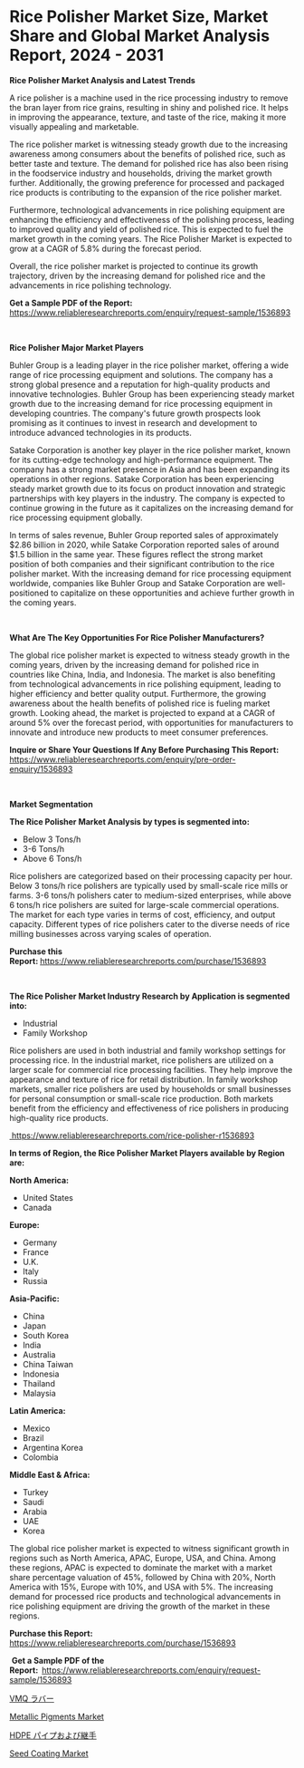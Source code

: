 <p><h1>Rice Polisher Market Size, Market Share and Global Market Analysis Report, 2024 - 2031</h1></p><p><strong>Rice Polisher Market Analysis and Latest Trends</strong></p>
<p><p>A rice polisher is a machine used in the rice processing industry to remove the bran layer from rice grains, resulting in shiny and polished rice. It helps in improving the appearance, texture, and taste of the rice, making it more visually appealing and marketable.</p><p>The rice polisher market is witnessing steady growth due to the increasing awareness among consumers about the benefits of polished rice, such as better taste and texture. The demand for polished rice has also been rising in the foodservice industry and households, driving the market growth further. Additionally, the growing preference for processed and packaged rice products is contributing to the expansion of the rice polisher market.</p><p>Furthermore, technological advancements in rice polishing equipment are enhancing the efficiency and effectiveness of the polishing process, leading to improved quality and yield of polished rice. This is expected to fuel the market growth in the coming years. The Rice Polisher Market is expected to grow at a CAGR of 5.8% during the forecast period. </p><p>Overall, the rice polisher market is projected to continue its growth trajectory, driven by the increasing demand for polished rice and the advancements in rice polishing technology.</p></p>
<p><strong>Get a Sample PDF of the Report:&nbsp;</strong> <a href="https://www.reliableresearchreports.com/enquiry/request-sample/1536893">https://www.reliableresearchreports.com/enquiry/request-sample/1536893</a></p>
<p>&nbsp;</p>
<p><strong>Rice Polisher Major Market Players</strong></p>
<p><p>Buhler Group is a leading player in the rice polisher market, offering a wide range of rice processing equipment and solutions. The company has a strong global presence and a reputation for high-quality products and innovative technologies. Buhler Group has been experiencing steady market growth due to the increasing demand for rice processing equipment in developing countries. The company's future growth prospects look promising as it continues to invest in research and development to introduce advanced technologies in its products.</p><p>Satake Corporation is another key player in the rice polisher market, known for its cutting-edge technology and high-performance equipment. The company has a strong market presence in Asia and has been expanding its operations in other regions. Satake Corporation has been experiencing steady market growth due to its focus on product innovation and strategic partnerships with key players in the industry. The company is expected to continue growing in the future as it capitalizes on the increasing demand for rice processing equipment globally.</p><p>In terms of sales revenue, Buhler Group reported sales of approximately $2.86 billion in 2020, while Satake Corporation reported sales of around $1.5 billion in the same year. These figures reflect the strong market position of both companies and their significant contribution to the rice polisher market. With the increasing demand for rice processing equipment worldwide, companies like Buhler Group and Satake Corporation are well-positioned to capitalize on these opportunities and achieve further growth in the coming years.</p></p>
<p>&nbsp;</p>
<p><strong>What Are The Key Opportunities For Rice Polisher Manufacturers?</strong></p>
<p><p>The global rice polisher market is expected to witness steady growth in the coming years, driven by the increasing demand for polished rice in countries like China, India, and Indonesia. The market is also benefiting from technological advancements in rice polishing equipment, leading to higher efficiency and better quality output. Furthermore, the growing awareness about the health benefits of polished rice is fueling market growth. Looking ahead, the market is projected to expand at a CAGR of around 5% over the forecast period, with opportunities for manufacturers to innovate and introduce new products to meet consumer preferences.</p></p>
<p><strong>Inquire or Share Your Questions If Any Before Purchasing This Report:</strong> <a href="https://www.reliableresearchreports.com/enquiry/pre-order-enquiry/1536893">https://www.reliableresearchreports.com/enquiry/pre-order-enquiry/1536893</a></p>
<p>&nbsp;</p>
<p><strong>Market Segmentation</strong></p>
<p><strong>The Rice Polisher Market Analysis by types is segmented into:</strong></p>
<p><ul><li>Below 3 Tons/h</li><li>3-6 Tons/h</li><li>Above 6 Tons/h</li></ul></p>
<p><p>Rice polishers are categorized based on their processing capacity per hour. Below 3 tons/h rice polishers are typically used by small-scale rice mills or farms. 3-6 tons/h polishers cater to medium-sized enterprises, while above 6 tons/h rice polishers are suited for large-scale commercial operations. The market for each type varies in terms of cost, efficiency, and output capacity. Different types of rice polishers cater to the diverse needs of rice milling businesses across varying scales of operation.</p></p>
<p><strong>Purchase this Report:&nbsp;</strong><a href="https://www.reliableresearchreports.com/purchase/1536893">https://www.reliableresearchreports.com/purchase/1536893</a></p>
<p>&nbsp;</p>
<p><strong>The Rice Polisher Market Industry Research by Application is segmented into:</strong></p>
<p><ul><li>Industrial</li><li>Family Workshop</li></ul></p>
<p><p>Rice polishers are used in both industrial and family workshop settings for processing rice. In the industrial market, rice polishers are utilized on a larger scale for commercial rice processing facilities. They help improve the appearance and texture of rice for retail distribution. In family workshop markets, smaller rice polishers are used by households or small businesses for personal consumption or small-scale rice production. Both markets benefit from the efficiency and effectiveness of rice polishers in producing high-quality rice products.</p></p>
<p><a href="https://www.reliableresearchreports.com/rice-polisher-r1536893">&nbsp;https://www.reliableresearchreports.com/rice-polisher-r1536893</a></p>
<p><strong>In terms of Region, the Rice Polisher Market Players available by Region are:</strong></p>
<p>
    <p> <strong> North America: </strong>
        <ul>
            <li>United States</li>
            <li>Canada</li>
        </ul>
        </p> 
    <p> <strong> Europe: </strong>
        <ul>
            <li>Germany</li>
            <li>France</li>
            <li>U.K.</li>
            <li>Italy</li>
            <li>Russia</li>
        </ul>
        </p> 
    <p> <strong> Asia-Pacific: </strong>
        <ul>
            <li>China</li>
            <li>Japan</li>
            <li>South Korea</li>
            <li>India</li>
            <li>Australia</li>
            <li>China Taiwan</li>
            <li>Indonesia</li>
            <li>Thailand</li>
            <li>Malaysia</li>
        </ul>
        </p> 
    <p> <strong> Latin America: </strong>
        <ul>
            <li>Mexico</li>
            <li>Brazil</li>
            <li>Argentina Korea</li>
            <li>Colombia</li>
        </ul>
        </p> 
    <p> <strong> Middle East & Africa: </strong>
        <ul>
            <li>Turkey</li>
            <li>Saudi</li>
            <li>Arabia</li>
            <li>UAE</li>
            <li>Korea</li>
        </ul>
    </p>
    </p>
<p><p>The global rice polisher market is expected to witness significant growth in regions such as North America, APAC, Europe, USA, and China. Among these regions, APAC is expected to dominate the market with a market share percentage valuation of 45%, followed by China with 20%, North America with 15%, Europe with 10%, and USA with 5%. The increasing demand for processed rice products and technological advancements in rice polishing equipment are driving the growth of the market in these regions.</p></p>
<p><strong>Purchase this Report: </strong><a href="https://www.reliableresearchreports.com/purchase/1536893">https://www.reliableresearchreports.com/purchase/1536893</a></p>
<p>&nbsp;<strong>Get a Sample PDF of the Report:&nbsp;&nbsp;</strong><a href="https://www.reliableresearchreports.com/enquiry/request-sample/1536893">https://www.reliableresearchreports.com/enquiry/request-sample/1536893</a></p>
<p><strong></strong></p>
<p><p><a href="https://github.com/SantosDicki04/Market-Research-Report-List-1/blob/main/288365336625.md">VMQ ラバー</a></p><p><a href="https://issuu.com/reportprime-2/docs/metallic-pigments-market-size-2030.pptx">Metallic Pigments Market</a></p><p><a href="https://github.com/moulafa/Market-Research-Report-List-1/blob/main/587057336624.md">HDPE パイプおよび継手</a></p><p><a href="https://issuu.com/reportprime-2/docs/seed-coating-market-size-2030.pptx">Seed Coating Market</a></p></p>